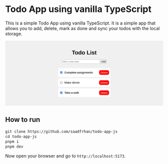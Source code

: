 # Todo App using vanilla TypeScript

This is a simple Todo App using vanilla TypeScript. It is a simple app that allows you to add, delete, mark as done and sync your todos with the local storage.

<img src="./preview.png" />

## How to run

```
git clone https://github.com/saadfrhan/todo-app-js
cd todo-app-js
pnpm i
pnpm dev
```

Now open your browser and go to `http://localhost:5173`.